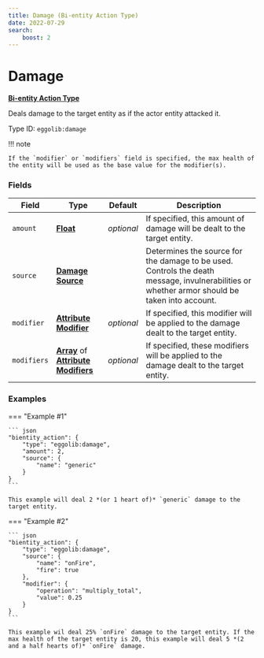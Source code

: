 ```yaml
---
title: Damage (Bi-entity Action Type)
date: 2022-07-29
search:
    boost: 2
---
```


#   Damage

[**Bi-entity Action Type**][1]

Deals damage to the target entity as if the actor entity attacked it.

Type ID: `eggolib:damage`


!!! note

    If the `modifier` or `modifiers` field is specified, the max health of the entity will be used as the base value for the modifier(s).


### Fields

Field | Type | Default | Description
------|------|---------|------------
`amount` | [**Float**][2] | *optional* | If specified, this amount of damage will be dealt to the target entity.
`source` | [**Damage Source**][3] | | Determines the source for the damage to be used. Controls the death message, invulnerabilities or whether armor should be taken into account.
`modifier` | [**Attribute Modifier**][4] | *optional* | If specified, this modifier will be applied to the damage dealt to the target entity.
`modifiers` | [**Array**][5] of [**Attribute Modifiers**][4] | *optional* | If specified, these modifiers will be applied to the damage dealt to the target entity.


### Examples

=== "Example #1"

    ``` json
    "bientity_action": {
        "type": "eggolib:damage",
        "amount": 2,
        "source": {
            "name": "generic"
        }
    }
    ```

    This example will deal 2 *(or 1 heart of)* `generic` damage to the target entity.


=== "Example #2"

    ``` json
    "bientity_action": {
        "type": "eggolib:damage",
        "source": {
            "name": "onFire",
            "fire": true
        },
        "modifier": {
            "operation": "multiply_total",
            "value": 0.25
        }
    }
    ```

    This example wil deal 25% `onFire` damage to the target entity. If the max health of the target entity is 20, this example will deal 5 *(2 and a half hearts of)* `onFire` damage.



[1]: ../bientity_action_types.md
[2]: https://origins.readthedocs.io/en/latest/types/data_types/float
[3]: https://origins.readthedocs.io/en/latest/types/data_types/damage_source
[4]: https://origins.readthedocs.io/en/latest/types/data_types/attribute_modifier
[5]: https://origins.readthedocs.io/en/latest/types/data_types/array
